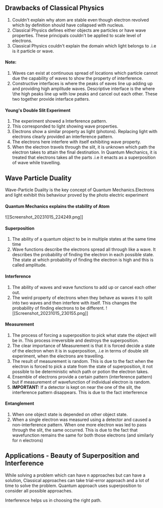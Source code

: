 ## Drawbacks of Classical Physics
1. Couldn't explain why atom are stable even though electron revolved which by definition should have collapsed with nucleus.
2. Classical Physics defines either objects are particles or have wave properties. These principals couldn't be applied to scale level of electrons.
3. Classical Physics couldn't explain the domain which light belongs to .i.e is it particle or wave.

#### Note: 
1. Waves can exist at continuous spread of locations which particle cannot due the capability of waves to show the property of interference. 
2. Constructive interfaces is where the peaks of eaves line up adding up and providing high amplitude waves. Descriptive interface is the where \the high peaks line up with low peaks and cancel out each other. These two together provide interface patters. 

#### Young's Double Slit Experiment
1. The experiment showed a Interference pattern.
2. This corresponded to light showing wave properties. 
3. Electrons show a similar property as light (photons). Replacing light with electrons clearly provided an interference pattern. 
4. The electrons here interfere with itself exhibiting wave property.
5. When the electron travels through the slit, it is unknown which path the electron takes to attain the final destination. In Quantum Mechanics, it is treated that electrons takes all the parts .i.e it enacts as a superposition of wave while travelling. 

## Wave Particle Duality
Wave-Particle Duality is the key concept of Quantum Mechanics.Electrons and light exhibit this behaviour proved by the photo electric experiment

#### Quantum Mechanics explains the stability of Atom
![[Screenshot_20231015_224249.png]]

#### Superposition
1. The ability of a quantum object to be in multiple states at the same time time
2. Wave functions describe the electrons spread all through like a wave. It describes the probability of finding the electron in each possible state. The state at which probability of finding the electron is high and this is called amplitude. 

#### Interference
1. The ability of waves and wave functions to add up or cancel each other out.
2. The weird property of electrons when they behave as waves it to split into two waves and then interfere with itself. This changes the probability of finding electrons to be different.
   ![[Screenshot_20231015_230155.png]] 
#### Measurement
1. The process of forcing a superposition to pick what state the object will be in. This process irreversible and destroys the superposition.
2. The clear importance of Measurement is that it is forced decide a state of the electron when it is in superposition, .i.e in terms of double slit experiment, when the electrons are travelling.
3. The result of measurement is random. This is due to the fact when the electron is forced to pick a state from the state of superposition, it not possible to be deterministic which path or potion the electron takes. 
4. Ensemble of electrons provide a certain pattern (interference pattern) but if measurement of wavefunction of individual electron is random.
5. **IMPORTANT:**  If a detector is kept on near the one of the slit, the interference pattern disappears. This is due to the fact interference 

#### Entanglement
1. When one object state is depended on other object state. 
2. When a single electron was measured using a detector and caused a non-interference pattern. When one more electron was led to pass through the slit, the same occurred. This is due to the fact that wavefunction remains the same for both those electrons (and similarly for n electrons)

## Applications - Beauty of Superposition and Interference 

While solving a problem which can have n approaches but can have a solution, Classical approaches can take trial-error approach and a lot of time to solve the problem. Quantum approach uses superposition to consider all possible approaches. 

Interference helps us in choosing the right path.

